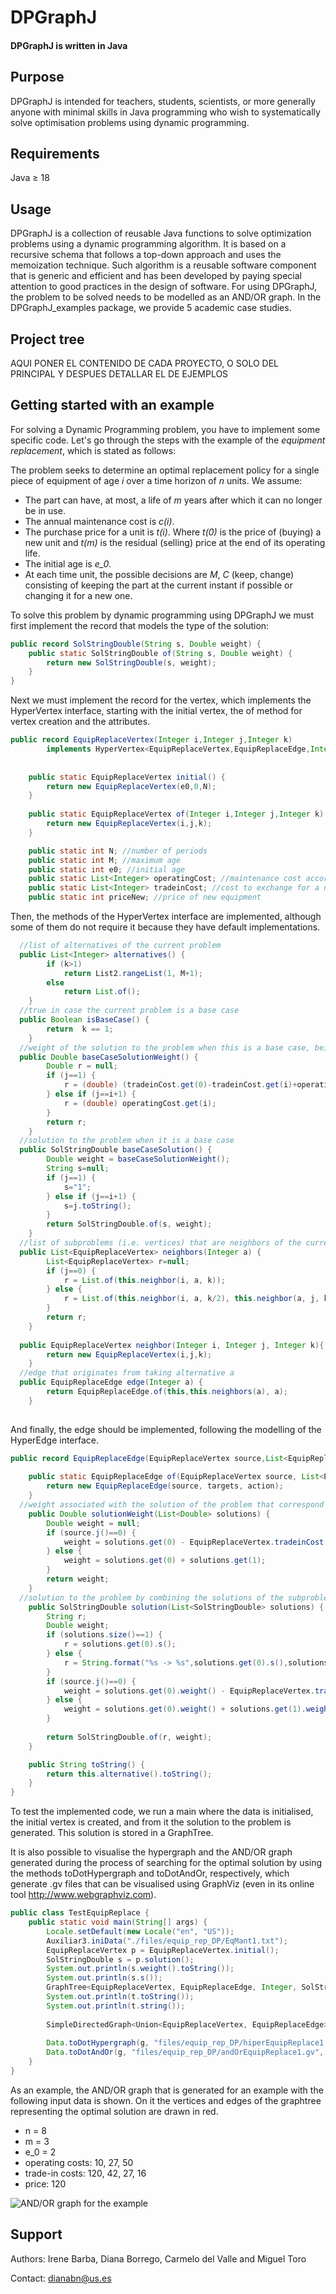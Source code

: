 # DPGraphJ

#### DPGraphJ is written in Java

## Purpose

DPGraphJ is intended for teachers, students, scientists, or more generally anyone with minimal skills in Java programming who wish to systematically solve optimisation problems using dynamic programming.

## Requirements

Java $\geq$ 18

## Usage

DPGraphJ is a collection of reusable Java functions to solve optimization problems using a dynamic programming algorithm. It is based on a recursive schema that follows a top-down approach and uses the memoization technique. Such algorithm is a reusable software component that is generic and efficient and has been developed by paying special attention to good practices in the design of software. For using DPGraphJ, the problem to be solved needs to be modelled as an AND/OR graph. In the DPGraphJ_examples package, we provide 5 academic case studies.


## Project tree

AQUI PONER EL CONTENIDO DE CADA PROYECTO, O SOLO DEL PRINCIPAL Y DESPUES DETALLAR EL DE EJEMPLOS

## Getting started with an example

For solving a Dynamic Programming problem, you have to implement some specific code. Let's go through the steps with the example of the *equipment replacement*, which is stated as follows: 

The problem seeks to determine an optimal replacement policy for a single piece of equipment of age *i* over a time horizon of *n* units. We assume:

- The part can have, at most, a life of *m* years after which it can no longer be in use.
- The annual maintenance cost is *c(i)*.
- The purchase price for a unit is *t(i)*. Where *t(0)* is the price of (buying) a new unit and *t(m)* is the residual (selling) price at the end of its operating life.
- The initial age is *e_0*.
- At each time unit, the possible decisions are *M*, *C* (keep, change) consisting of keeping the part at the current instant if possible or changing it for a new one.

To solve this problem by dynamic programming using DPGraphJ we must first implement the record that models the type of the solution:

```java
public record SolStringDouble(String s, Double weight) {
	public static SolStringDouble of(String s, Double weight) {
		return new SolStringDouble(s, weight);
	}
}
```
Next we must implement the record for the vertex, which implements the HyperVertex interface, starting with the initial vertex, the of method for vertex creation and the attributes.

```java
public record EquipReplaceVertex(Integer i,Integer j,Integer k) 
		implements HyperVertex<EquipReplaceVertex,EquipReplaceEdge,Integer,SolStringDouble> {
	
	
	public static EquipReplaceVertex initial() {	
		return new EquipReplaceVertex(e0,0,N);
	}
	
	public static EquipReplaceVertex of(Integer i,Integer j,Integer k) {	
		return new EquipReplaceVertex(i,j,k);
	}

	public static int N; //number of periods
	public static int M; //maximum age
	public static int e0; //initial age
	public static List<Integer> operatingCost; //maintenance cost according to age
	public static List<Integer> tradeinCost; //cost to exchange for a new one according to age
	public static int priceNew; //price of new equipment
```

Then, the methods of the HyperVertex interface are implemented, although some of them do not require it because they have default implementations. 

```java
  //list of alternatives of the current problem
  public List<Integer> alternatives() {
		if (k>1)
			return List2.rangeList(1, M+1);
		else 
			return List.of();
	}
  //true in case the current problem is a base case
  public Boolean isBaseCase() {
		return  k == 1; 
	}
  //weight of the solution to the problem when this is a base case, being the weight the value for the objective function to be optimised
  public Double baseCaseSolutionWeight() {
		Double r = null;
		if (j==1) {
			r = (double) (tradeinCost.get(0)-tradeinCost.get(i)+operatingCost.get(0));
		} else if (j==i+1) {
			r = (double) operatingCost.get(i);
		}
		return r;
	}
  //solution to the problem when it is a base case
  public SolStringDouble baseCaseSolution() {
		Double weight = baseCaseSolutionWeight();
		String s=null;
		if (j==1) {
			s="1";
		} else if (j==i+1) {
			s=j.toString();
		}
		return SolStringDouble.of(s, weight);
	}
  //list of subproblems (i.e. vertices) that are neighbors of the current problem when considering alternative a
  public List<EquipReplaceVertex> neighbors(Integer a) {
		List<EquipReplaceVertex> r=null;
		if (j==0) {
			r = List.of(this.neighbor(i, a, k));
		} else {
			r = List.of(this.neighbor(i, a, k/2), this.neighbor(a, j, k-k/2));
		}
		return r;
	}
  
  public EquipReplaceVertex neighbor(Integer i, Integer j, Integer k){
		return new EquipReplaceVertex(i,j,k);
	}
  //edge that originates from taking alternative a
  public EquipReplaceEdge edge(Integer a) {
		return EquipReplaceEdge.of(this,this.neighbors(a), a);
	}
	
```

And finally, the edge should be implemented, following the modelling of the HyperEdge interface.
```java
public record EquipReplaceEdge(EquipReplaceVertex source,List<EquipReplaceVertex> targets,Integer alternative) implements HyperEdge<EquipReplaceVertex,EquipReplaceEdge,Integer,SolStringDouble>{
	
	public static EquipReplaceEdge of(EquipReplaceVertex source, List<EquipReplaceVertex> targets, Integer action) {
		return new EquipReplaceEdge(source, targets, action);
	}
  //weight associated with the solution of the problem that correspond to the source vertex, combining the weights of the solutions of the subproblems
	public Double solutionWeight(List<Double> solutions) {
		Double weight = null;
		if (source.j()==0) {
			weight = solutions.get(0) - EquipReplaceVertex.tradeinCost.get(this.alternative());
		} else {
			weight = solutions.get(0) + solutions.get(1);
		}
		return weight;
	}
  //solution to the problem by combining the solutions of the subproblems
	public SolStringDouble solution(List<SolStringDouble> solutions) {
		String r;
		Double weight;
		if (solutions.size()==1) {
			r = solutions.get(0).s();
		} else {
			r = String.format("%s -> %s",solutions.get(0).s(),solutions.get(1).s());	
		}
		if (source.j()==0) {
			weight = solutions.get(0).weight() - EquipReplaceVertex.tradeinCost.get(this.alternative());
		} else {
			weight = solutions.get(0).weight() + solutions.get(1).weight();
		}
	
		return SolStringDouble.of(r, weight);	
	}

	public String toString() {
		return this.alternative().toString();
	}
}
```

To test the implemented code, we run a main where the data is initialised, the initial vertex is created, and from it the solution to the problem is generated. This solution is stored in a GraphTree.

It is also possible to visualise the hypergraph and the AND/OR graph generated during the process of searching for the optimal solution by using the methods toDotHypergraph and toDotAndOr, respectively, which generate .gv files that can be visualised using GraphViz (even in its online tool http://www.webgraphviz.com).

```java
public class TestEquipReplace {
	public static void main(String[] args) {
		Locale.setDefault(new Locale("en", "US"));
		Auxiliar3.iniData("./files/equip_rep_DP/EqMant1.txt");
		EquipReplaceVertex p = EquipReplaceVertex.initial();
		SolStringDouble s = p.solution();
		System.out.println(s.weight().toString());
		System.out.println(s.s());
		GraphTree<EquipReplaceVertex, EquipReplaceEdge, Integer, SolStringDouble> t = p.graphTree();
		System.out.println(t.toString());
		System.out.println(t.string());
		
		SimpleDirectedGraph<Union<EquipReplaceVertex, EquipReplaceEdge>, DefaultEdge> g = p.data().graph();
		
		Data.toDotHypergraph(g, "files/equip_rep_DP/hiperEquipReplace1.gv", p);
		Data.toDotAndOr(g, "files/equip_rep_DP/andOrEquipReplace1.gv", p);
	}
}
```

As an example, the AND/OR graph that is generated for an example with the following input data is shown. On it the vertices and edges of the graphtree representing the optimal solution are drawn in red.
- n = 8
- m = 3
- e_0 = 2
- operating costs: 10, 27, 50
- trade-in costs: 120, 42, 27, 16
- price: 120

![AND/OR graph for the example](https://github.com/DianaBorrego/DPGraphJ/blob/main/images/AND-OR-graph-equipment-replacement-problem.png)

## Support

Authors: Irene Barba, Diana Borrego, Carmelo del Valle and Miguel Toro

Contact: dianabn@us.es
